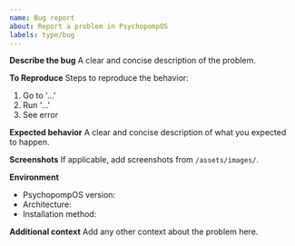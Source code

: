 ```yaml
---
name: Bug report
about: Report a problem in PsychopompOS
labels: type/bug
---
```


**Describe the bug**
A clear and concise description of the problem.

**To Reproduce**
Steps to reproduce the behavior:
1. Go to '...'
2. Run '...'
3. See error

**Expected behavior**
A clear and concise description of what you expected to happen.

**Screenshots**
If applicable, add screenshots from `/assets/images/`.

**Environment**
- PsychopompOS version: 
- Architecture: 
- Installation method: 

**Additional context**
Add any other context about the problem here.
